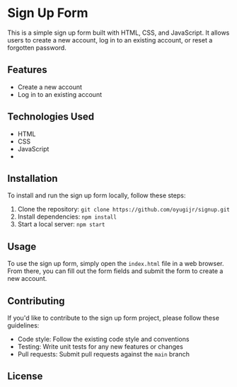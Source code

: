 # Sign Up Form

This is a simple sign up form built with HTML, CSS, and JavaScript. It allows users to create a new account, log in to an existing account, or reset a forgotten password.

## Features

- Create a new account
- Log in to an existing account

## Technologies Used

- HTML
- CSS
- JavaScript
- 
## Installation

To install and run the sign up form locally, follow these steps:

1. Clone the repository: `git clone https://github.com/oyugijr/signup.git`
2. Install dependencies: `npm install`
3. Start a local server: `npm start`

## Usage

To use the sign up form, simply open the `index.html` file in a web browser. From there, you can fill out the form fields and submit the form to create a new account.

## Contributing

If you'd like to contribute to the sign up form project, please follow these guidelines:

- Code style: Follow the existing code style and conventions
- Testing: Write unit tests for any new features or changes
- Pull requests: Submit pull requests against the `main` branch

## License
